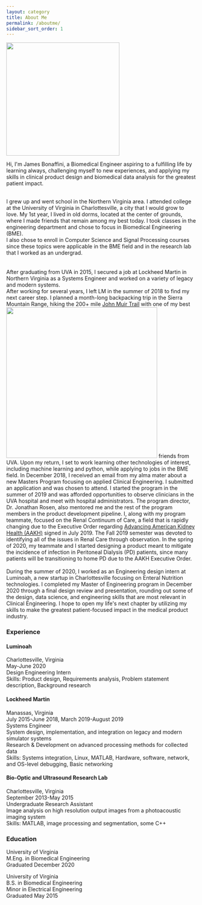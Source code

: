 ```yaml
---
layout: category
title: About Me
permalink: /aboutme/
sidebar_sort_order: 1
---
```


<!-- ![](/images/headshot_bonaffini.jpg) -->
<p class="ppost">
<img class="imginpost" src="{{ site.imagesdir }}headshot_bonaffini.jpg" style="width:300px" />

Hi, I'm James Bonaffini, a Biomedical Engineer aspiring to a fulfilling life by learning always,
challenging myself to new experiences, and applying my skills in
clinical product design and biomedical data analysis for the greatest patient impact.<br><br>

I grew up and went school in the Northern Virginia area.  I attended college
at the University of Virginia in Charlottesville, a city that I would
grow to love.  My 1st year, I lived in old dorms, located at the center of
grounds, where I made friends that remain among my best today.  I took classes
in the engineering department and chose to focus in Biomedical Engineering (BME).  
I also chose to enroll in Computer Science and Signal Processing courses since these
topics were applicable in the BME field and in the research lab that I worked as
an undergrad.  
<br> <br>
After graduating from UVA in 2015, I secured a job at Lockheed Martin in Northern
Virginia as a Systems Engineer and worked on a variety of legacy and modern systems.  
After working for several years, I left LM in the summer of 2018 to find my
next career step.  I planned a month-long backpacking trip in the Sierra
Mountain Range, hiking the 200+ mile <a href="https://en.wikipedia.org/wiki/John_Muir_Trail">John Muir Trail</a> with one of my best
<img class="imginpost" src="{{ site.imagesdir }}jmt.jpg" style="width:400px;" />
friends from UVA.  Upon my return, I set to work learning other technologies
of interest, including machine learning and python, while applying to
jobs in the BME field.  In December 2018, I received an email from my alma mater
about a new Masters Program focusing on applied Clinical Engineering.  I submitted an application
and was chosen to attend.  I started the program in the summer of 2019 and was
afforded opportunities to observe clinicians in the UVA hospital and meet with hospital administrators.  The program
director, Dr. Jonathan Rosen, also mentored me and the rest of the program members
in the product development pipeline.  I, along with my program teammate, focused on the
Renal Continuum of Care, a field that is rapidly changing due to the Executive Order
regarding <a href="https://www.hhs.gov/about/news/2019/07/10/hhs-launches-president-trump-advancing-american-kidney-health-initiative.html">Advancing American Kidney Health (AAKH)</a> signed in July 2019.  The Fall 2019
semester was devoted to identifying all of the issues in Renal Care through observation.  In the spring of 2020,
my teammate and I started designing a product meant to mitigate the incidence of
infection in Peritoneal Dialysis (PD) patients, since many patients will be transitioning
to home PD due to the AAKH Executive Order.
<br><br>
During the summer of 2020, I worked as an Engineering design intern at Luminoah, a new
startup in Charlottesville focusing on Enteral Nutrition technologies.  I
completed my Master of Engineering program in December 2020 through a final design review and presentation, rounding out some of
the design, data science, and engineering skills that are most relevant in Clinical
Engineering. I hope to open my life's next chapter by utilizing my skills to make the greatest
patient-focused impact in the medical product industry.  

</p>

<h3>Experience</h3>
<h4>Luminoah</h4>
Charlottesville, Virginia<br>
May-June 2020<br>
Design Engineering Intern<br>
Skills: Product design, Requirements analysis, Problem statement description, Background research

<h4>Lockheed Martin</h4>
Manassas, Virginia<br>
July 2015-June 2018, March 2019-August 2019<br>
Systems Engineer<br>
System design, implementation, and integration on legacy and modern simulator systems<br>
Research & Development on advanced processing methods for collected data<br>
Skills: Systems integration, Linux, MATLAB, Hardware, software, network, and OS-level debugging, Basic networking<br>

<h4>Bio-Optic and Ultrasound Research Lab</h4>
Charlottesville, Virginia<br>
September 2013-May 2015<br>
Undergraduate Research Assistant<br>
Image analysis on high resolution output images from a photoacoustic imaging system<br>
Skills: MATLAB, image processing and segmentation, some C++

<h3>Education</h3>
University of Virginia<br>
M.Eng. in Biomedical Engineering<br>
Graduated December 2020
<br>

University of Virginia<br>
B.S. in Biomedical Engineering<br>
Minor in Electrical Engineering <br>
Graduated May 2015
